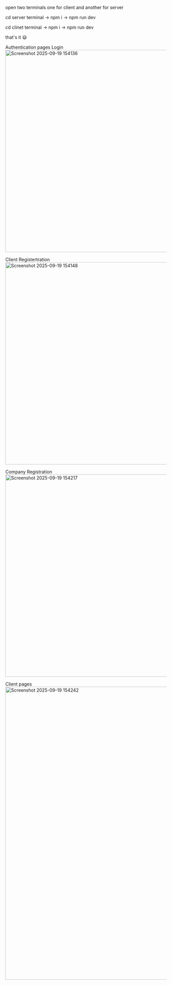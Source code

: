 open two terminals one for client and another for server

cd server terminal -> npm i -> npm run dev

cd clinet terminal -> npm i -> npm run dev

that's it 😃

Authentication pages 
Login
<img width="630" alt="Screenshot 2025-09-19 154136" src="https://github.com/user-attachments/assets/bab3293c-3295-41cf-b568-159f9e7935ba" />

Client Registertration
<img width="630" alt="Screenshot 2025-09-19 154148" src="https://github.com/user-attachments/assets/74cae3b3-ae3f-4c73-bfcb-fe516d10434e" />

Company Registration
<img width="630" alt="Screenshot 2025-09-19 154217" src="https://github.com/user-attachments/assets/34a3588c-2579-4728-a4d8-12635c61ac7a" />

Client pages
<img width="630" height="912" alt="Screenshot 2025-09-19 154242" src="https://github.com/user-attachments/assets/b141d00f-e858-4ae1-866b-2a7c83093354" />

